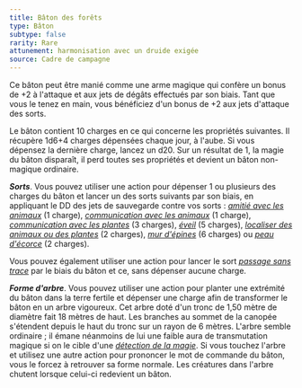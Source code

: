 ```yaml
---
title: Bâton des forêts
type: Bâton
subtype: false
rarity: Rare
attunement: harmonisation avec un druide exigée
source: Cadre de campagne
---
```

Ce bâton peut être manié comme une arme magique qui confère un bonus de +2 à l'attaque et aux jets de dégâts effectués par son biais. Tant que vous le tenez en main, vous bénéficiez d'un bonus de +2 aux jets d'attaque des sorts.

Le bâton contient 10 charges en ce qui concerne les propriétés suivantes. Il récupère 1d6+4 charges dépensées chaque jour, à l'aube. Si vous dépensez la dernière charge, lancez un d20. Sur un résultat de 1, la magie du bâton disparaît, il perd toutes ses propriétés et devient un bâton non-magique ordinaire.

_**Sorts**_. Vous pouvez utiliser une action pour dépenser 1 ou plusieurs des charges du bâton et lancer un des sorts suivants par son biais, en appliquant le DD des jets de sauvegarde contre vos sorts : [_amitié avec les animaux_](/grimoire/amitie-avec-les-animaux/) (1 charge), [_communication avec les animaux_](/grimoire/communication-avec-les-animaux/) (1 charge), [_communication avec les plantes_](/grimoire/communication-avec-les-plantes/) (3 charges), [_éveil_](/grimoire/eveil/) (5 charges), [_localiser des animaux ou des plantes_](/grimoire/localiser-des-animaux-ou-des-plantes/) (2 charges), [_mur d'épines_](/grimoire/mur-d-epines/) (6 charges) ou [_peau d'écorce_](/grimoire/peau-d-ecorce/) (2 charges).

Vous pouvez également utiliser une action pour lancer le sort [_passage sans trace_](/grimoire/passage-sans-trace) par le biais du bâton et ce, sans dépenser aucune charge.

_**Forme d'arbre**_. Vous pouvez utiliser une action pour planter une extrémité du bâton dans la terre fertile et dépenser une charge afin de transformer le bâton en un arbre vigoureux. Cet arbre doté d'un tronc de 1,50 mètre de diamètre fait 18 mètres de haut. Les branches au sommet de la canopée s'étendent depuis le haut du tronc sur un rayon de 6 mètres. L'arbre semble ordinaire ; il émane néanmoins de lui une faible aura de transmutation magique si on le cible d'une [_détection de la magie_](/grimoire/detection-de-la-magie/). Si vous touchez l'arbre et utilisez une autre action pour prononcer le mot de commande du bâton, vous le forcez à retrouver sa forme normale. Les créatures dans l'arbre chutent lorsque celui-ci redevient un bâton.
